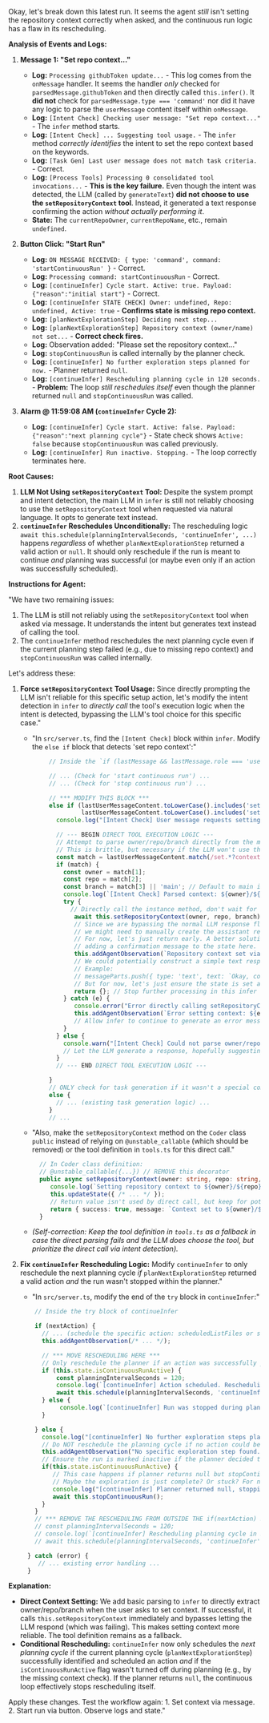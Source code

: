 Okay, let's break down this latest run. It seems the agent *still* isn't setting the repository context correctly when asked, and the continuous run logic has a flaw in its rescheduling.

**Analysis of Events and Logs:**

1.  **Message 1: "Set repo context..."**
    *   **Log:** `Processing githubToken update...` - This log comes from the `onMessage` handler. It seems the handler *only* checked for `parsedMessage.githubToken` and then directly called `this.infer()`. It **did not** check for `parsedMessage.type === 'command'` nor did it have any logic to parse the `userMessage` content itself within `onMessage`.
    *   **Log:** `[Intent Check] Checking user message: "Set repo context..."` - The `infer` method starts.
    *   **Log:** `[Intent Check] ... Suggesting tool usage.` - The `infer` method *correctly identifies* the intent to set the repo context based on the keywords.
    *   **Log:** `[Task Gen] Last user message does not match task criteria.` - Correct.
    *   **Log:** `[Process Tools] Processing 0 consolidated tool invocations...` - **This is the key failure.** Even though the intent was detected, the LLM (called by `generateText`) **did not choose to use the `setRepositoryContext` tool**. Instead, it generated a text response confirming the action *without actually performing it*.
    *   **State:** The `currentRepoOwner`, `currentRepoName`, etc., remain `undefined`.

2.  **Button Click: "Start Run"**
    *   **Log:** `ON MESSAGE RECEIVED: { type: 'command', command: 'startContinuousRun' }` - Correct.
    *   **Log:** `Processing command: startContinuousRun` - Correct.
    *   **Log:** `[continueInfer] Cycle start. Active: true. Payload: {"reason":"initial start"}` - Correct.
    *   **Log:** `[continueInfer STATE CHECK] Owner: undefined, Repo: undefined, Active: true` - **Confirms state is missing repo context.**
    *   **Log:** `[planNextExplorationStep] Deciding next step...`
    *   **Log:** `[planNextExplorationStep] Repository context (owner/name) not set...` - **Correct check fires.**
    *   **Log:** Observation added: "Please set the repository context..."
    *   **Log:** `stopContinuousRun` is called internally by the planner check.
    *   **Log:** `[continueInfer] No further exploration steps planned for now.` - Planner returned `null`.
    *   **Log:** `[continueInfer] Rescheduling planning cycle in 120 seconds.` - **Problem:** The loop *still reschedules itself* even though the planner returned `null` and `stopContinuousRun` was called.

3.  **Alarm @ 11:59:08 AM (`continueInfer` Cycle 2):**
    *   **Log:** `[continueInfer] Cycle start. Active: false. Payload: {"reason":"next planning cycle"}` - State check shows `Active: false` because `stopContinuousRun` was called previously.
    *   **Log:** `[continueInfer] Run inactive. Stopping.` - The loop correctly terminates here.

**Root Causes:**

1.  **LLM Not Using `setRepositoryContext` Tool:** Despite the system prompt and intent detection, the main LLM in `infer` is still not reliably choosing to use the `setRepositoryContext` tool when requested via natural language. It opts to generate text instead.
2.  **`continueInfer` Reschedules Unconditionally:** The rescheduling logic `await this.schedule(planningIntervalSeconds, 'continueInfer', ...)` happens *regardless* of whether `planNextExplorationStep` returned a valid action or `null`. It should only reschedule if the run is meant to continue *and* planning was successful (or maybe even only if an action was successfully scheduled).

**Instructions for Agent:**

"We have two remaining issues:

1.  The LLM is still not reliably using the `setRepositoryContext` tool when asked via message. It understands the intent but generates text instead of calling the tool.
2.  The `continueInfer` method reschedules the next planning cycle even if the current planning step failed (e.g., due to missing repo context) and `stopContinuousRun` was called internally.

Let's address these:

1.  **Force `setRepositoryContext` Tool Usage:** Since directly prompting the LLM isn't reliable for this specific setup action, let's modify the intent detection in `infer` to *directly call* the tool's execution logic when the intent is detected, bypassing the LLM's tool choice for this specific case."
    *   "In `src/server.ts`, find the `[Intent Check]` block within `infer`. Modify the `else if` block that detects 'set repo context':"

    ```typescript
            // Inside the `if (lastMessage && lastMessage.role === 'user')` block in `infer`

            // ... (Check for 'start continuous run') ...
            // ... (Check for 'stop continuous run') ...

            // *** MODIFY THIS BLOCK ***
            else if (lastUserMessageContent.toLowerCase().includes('set repo context') ||
                     lastUserMessageContent.toLowerCase().includes('set repository context')) {
              console.log("[Intent Check] User message requests setting repository context.");

              // --- BEGIN DIRECT TOOL EXECUTION LOGIC ---
              // Attempt to parse owner/repo/branch directly from the message (heuristic)
              // This is brittle, but necessary if the LLM won't use the tool.
              const match = lastUserMessageContent.match(/set.*?context\s+to\s+([\w-]+)\/([\w-]+)(?:\s+(\S+))?/i);
              if (match) {
                const owner = match[1];
                const repo = match[2];
                const branch = match[3] || 'main'; // Default to main if not specified
                console.log(`[Intent Check] Parsed context: ${owner}/${repo}:${branch}. Calling setRepositoryContext directly.`);
                try {
                  // Directly call the instance method, don't wait for LLM tool call
                   await this.setRepositoryContext(owner, repo, branch);
                   // Since we are bypassing the normal LLM response flow for this,
                   // we might need to manually create the assistant response here.
                   // For now, let's just return early. A better solution might involve
                   // adding a confirmation message to the state here.
                   this.addAgentObservation(`Repository context set via direct intent parsing: ${owner}/${repo}:${branch}`);
                   // We could potentially construct a simple text response here if needed.
                   // Example:
                   // messageParts.push({ type: 'text', text: `Okay, context set to ${owner}/${repo}:${branch}.` });
                   // But for now, let's just ensure the state is set and stop this infer cycle.
                   return {}; // Stop further processing in this infer cycle
                } catch (e) {
                   console.error("Error directly calling setRepositoryContext:", e);
                   this.addAgentObservation(`Error setting context: ${e.message}`);
                   // Allow infer to continue to generate an error message potentially
                }
              } else {
                console.warn("[Intent Check] Could not parse owner/repo/branch from message. Letting LLM handle it (might suggest tool).");
                // Let the LLM generate a response, hopefully suggesting the tool.
              }
              // --- END DIRECT TOOL EXECUTION LOGIC ---

            }
            // ONLY check for task generation if it wasn't a special command
            else {
              // ... (existing task generation logic) ...
            }
            // ...
    ```
    *   "Also, make the `setRepositoryContext` method on the `Coder` class `public` instead of relying on `@unstable_callable` (which should be removed) or the tool definition in `tools.ts` for this direct call."
        ```typescript
          // In Coder class definition:
          // @unstable_callable({...}) // REMOVE this decorator
          public async setRepositoryContext(owner: string, repo: string, branch: string = 'main') { // Make public
             console.log(`Setting repository context to ${owner}/${repo} on branch ${branch}`);
             this.updateState({ /* ... */ });
             // Return value isn't used by direct call, but keep for potential tool usage
             return { success: true, message: `Context set to ${owner}/${repo}:${branch}` };
          }
        ```
    *   *(Self-correction: Keep the tool definition in `tools.ts` as a fallback in case the direct parsing fails and the LLM *does* choose the tool, but prioritize the direct call via intent detection).*

2.  **Fix `continueInfer` Rescheduling Logic:** Modify `continueInfer` to only reschedule the next planning cycle *if* `planNextExplorationStep` returned a valid action *and* the run wasn't stopped within the planner."
    *   "In `src/server.ts`, modify the end of the `try` block in `continueInfer`:"

    ```typescript
        // Inside the try block of continueInfer

        if (nextAction) {
          // ... (schedule the specific action: scheduledListFiles or scheduledSummarizeFile) ...
          this.addAgentObservation(/* ... */);

          // *** MOVE RESCHEDULING HERE ***
          // Only reschedule the planner if an action was successfully planned *and* the run is still active
          if (this.state.isContinuousRunActive) {
              const planningIntervalSeconds = 120;
              console.log(`[continueInfer] Action scheduled. Rescheduling planning cycle in ${planningIntervalSeconds} seconds.`);
              await this.schedule(planningIntervalSeconds, 'continueInfer', { reason: 'next planning cycle' });
          } else {
               console.log(`[continueInfer] Run was stopped during planning/scheduling. Not rescheduling planning cycle.`);
          }

        } else {
          console.log("[continueInfer] No further exploration steps planned. Run potentially stopped or finished.");
          // Do NOT reschedule the planning cycle if no action could be planned (e.g., missing context caused stop)
          this.addAgentObservation("No specific exploration step found. Stopping or waiting for manual restart/context.");
          // Ensure the run is marked inactive if the planner decided to stop it.
          if(this.state.isContinuousRunActive) {
             // This case happens if planner returns null but stopContinuousRun wasn't explicitly called by planner
             // Maybe the exploration is just complete? Or stuck? For now, stop it.
             console.log("[continueInfer] Planner returned null, stopping continuous run.");
             await this.stopContinuousRun();
          }
        }
        // *** REMOVE THE RESCHEDULING FROM OUTSIDE THE if(nextAction) BLOCK ***
        // const planningIntervalSeconds = 120;
        // console.log(`[continueInfer] Rescheduling planning cycle in ${planningIntervalSeconds} seconds.`);
        // await this.schedule(planningIntervalSeconds, 'continueInfer', { reason: 'next planning cycle' });

      } catch (error) {
         // ... existing error handling ...
      }
    ```

**Explanation:**

*   **Direct Context Setting:** We add basic parsing to `infer` to directly extract owner/repo/branch when the user asks to set context. If successful, it calls `this.setRepositoryContext` immediately and bypasses letting the LLM respond (which was failing). This makes setting context more reliable. The tool definition remains as a fallback.
*   **Conditional Rescheduling:** `continueInfer` now only schedules the *next planning cycle* if the current planning cycle (`planNextExplorationStep`) successfully identified and scheduled an action *and* if the `isContinuousRunActive` flag wasn't turned off during planning (e.g., by the missing context check). If the planner returns `null`, the continuous loop effectively stops rescheduling itself.

Apply these changes. Test the workflow again: 1. Set context via message. 2. Start run via button. Observe logs and state."
